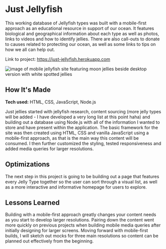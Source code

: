 <h1>Just Jellyfish</h1>

This working database of Jellyfish types was built with a mobile-first approach as an educational resource in support of our ocean. It features biological and geographical information about each type as well as photos, links to videos and how to identify jellies. There are also call-outs to donate to causes related to protecting our ocean, as well as some links to tips on how we all can help out.

Link to project: https://just-jellyfish.herokuapp.com

<img src="https://brynnsmith.com/pulbic_html/images/jellyfish-preview-01.png" alt="image of mobile jellyfish site featuring moon jellies beside desktop version with white spotted jellies">

<h2>How It's Made</h2>

<b>Tech used:</b> HTML, CSS, JavaScript, Node.js

Just jellies started with jellyfish research, content sourcing (more jelly types will be added - I have developed a very long list at this point haha) and building out a database using Node.js with all of the information I wanted to store and have present within the application. The basic framework for the site was then created using HTML, CSS and vanilla JavaScript using a mobile-first approach, as that is the main way this content will be consumed. I then further customized the styling, tested responsiveness and added media queries for larger resolutions. 

<h2>Optimizations</h2>

The next step in this project is going to be building out a page that features every Jelly Type together so the user can sort through a visual list, as well as a more interactive and informative homepage for users to explore.

<h2>Lessons Learned</h2>

Building with a mobile-first approach greatly changes your content needs as you start to develop larger resolutions. Pairing down the content went more quickly on previous projects when building mobile media queries after initially designing for larger screens. Moving forward with mobile-first builds, I will sketch out mocks for three main resolutions so content can be planned out effectively from the beginning. 
